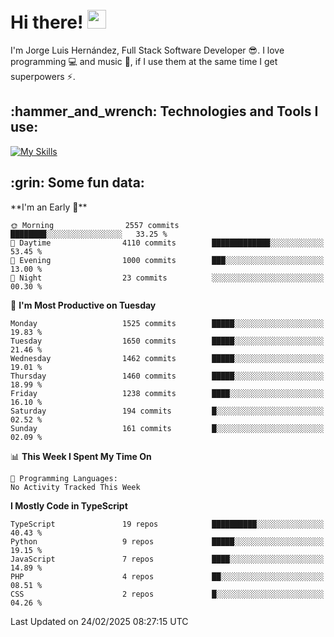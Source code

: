 <h1 align="left">
 <abc>
  <br>Hi there! <img src="https://user-images.githubusercontent.com/42378118/110234147-e3259600-7f4e-11eb-95be-0c4047144dea.gif" width="30"><br>
 </abc>
</h1>

I'm Jorge Luis Hernández, Full Stack Software Developer :sunglasses:. I love programming :computer: and music :musical_score:, if I use them at the same time I get superpowers :zap:. 


<h2 align="left">:hammer_and_wrench: Technologies and Tools I use:</h2>

[![My Skills](https://skillicons.dev/icons?i=js,ts,html,css,py,vue,react,next,nest,postgres,mysql)](https://skillicons.dev)

<h2 align="left">:grin: Some fun data:</h2>
<!--START_SECTION:waka-->
**I'm an Early 🐤** 

```text
🌞 Morning                2557 commits        ████████░░░░░░░░░░░░░░░░░   33.25 % 
🌆 Daytime                4110 commits        █████████████░░░░░░░░░░░░   53.45 % 
🌃 Evening                1000 commits        ███░░░░░░░░░░░░░░░░░░░░░░   13.00 % 
🌙 Night                  23 commits          ░░░░░░░░░░░░░░░░░░░░░░░░░   00.30 % 
```
📅 **I'm Most Productive on Tuesday** 

```text
Monday                   1525 commits        █████░░░░░░░░░░░░░░░░░░░░   19.83 % 
Tuesday                  1650 commits        █████░░░░░░░░░░░░░░░░░░░░   21.46 % 
Wednesday                1462 commits        █████░░░░░░░░░░░░░░░░░░░░   19.01 % 
Thursday                 1460 commits        █████░░░░░░░░░░░░░░░░░░░░   18.99 % 
Friday                   1238 commits        ████░░░░░░░░░░░░░░░░░░░░░   16.10 % 
Saturday                 194 commits         █░░░░░░░░░░░░░░░░░░░░░░░░   02.52 % 
Sunday                   161 commits         █░░░░░░░░░░░░░░░░░░░░░░░░   02.09 % 
```


📊 **This Week I Spent My Time On** 

```text
💬 Programming Languages: 
No Activity Tracked This Week
```

**I Mostly Code in TypeScript** 

```text
TypeScript               19 repos            ██████████░░░░░░░░░░░░░░░   40.43 % 
Python                   9 repos             █████░░░░░░░░░░░░░░░░░░░░   19.15 % 
JavaScript               7 repos             ████░░░░░░░░░░░░░░░░░░░░░   14.89 % 
PHP                      4 repos             ██░░░░░░░░░░░░░░░░░░░░░░░   08.51 % 
CSS                      2 repos             █░░░░░░░░░░░░░░░░░░░░░░░░   04.26 % 
```




 Last Updated on 24/02/2025 08:27:15 UTC
<!--END_SECTION:waka-->
